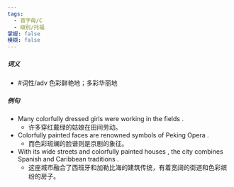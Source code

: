 ```yaml
---
tags:
  - 首字母/C
  - 级别/托福
掌握: false
模糊: false
---
```

##### 词义
- #词性/adv  色彩鲜艳地；多彩华丽地
##### 例句
- Many colorfully dressed girls were working in the fields .
	- 许多穿红戴绿的姑娘在田间劳动。
- Colorfully painted faces are renowned symbols of Peking Opera .
	- 而色彩斑斓的脸谱则是京剧的象征。
- With its wide streets and colorfully painted houses , the city combines Spanish and Caribbean traditions .
	- 这座城市融合了西班牙和加勒比海的建筑传统，有着宽阔的街道和色彩缤纷的房子。
